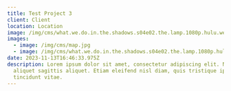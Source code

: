 ```yaml
---
title: Test Project 3
client: Client
location: Location
image: /img/cms/what.we.do.in.the.shadows.s04e02.the.lamp.1080p.hulu.web-dl.ddp5.1.h.264-ntb.mkv_snapshot_08.30.244.jpg
images:
  - image: /img/cms/map.jpg
  - image: /img/cms/what.we.do.in.the.shadows.s04e02.the.lamp.1080p.hulu.web-dl.ddp5.1.h.264-ntb.mkv_snapshot_08.30.244.jpg
date: 2023-11-13T16:46:33.975Z
description: Lorem ipsum dolor sit amet, consectetur adipiscing elit. Nulla
  aliquet sagittis aliquet. Etiam eleifend nisl diam, quis tristique ipsum
  tincidunt vitae.
---
```

